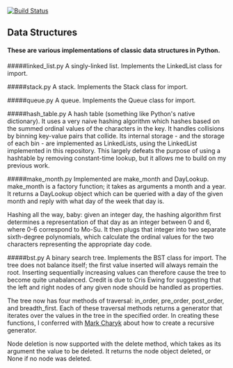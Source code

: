 [![Build Status](https://travis-ci.org/geekofalltrades/data-structures.png?branch=master)](https://travis-ci.org/geekofalltrades/data-structures)

Data Structures
------

#### These are various implementations of classic data structures in Python.

#####linked_list.py
A singly-linked list. Implements the LinkedList class for import.

#####stack.py
A stack. Implements the Stack class for import.

#####queue.py
A queue. Implements the Queue class for import.

#####hash_table.py
A hash table (something like Python's native dictionary). It uses a very naive
hashing algorithm which hashes based on the summed ordinal values of the characters
in the key. It handles collisions by binning key-value pairs that collide.
Its internal storage - and the storage of each bin - are implemented as
LinkedLists, using the LinkedList implemented in this repository. This largely
defeats the purpose of using a hashtable by removing constant-time lookup, but
it allows me to build on my previous work.

#####make_month.py
Implemented are make_month and DayLookup.
make_month is a factory function; it takes as arguments a month and a year.
It returns a DayLookup object which can be queried with a day of the given
month and reply with what day of the week that day is.

Hashing all the way, baby: given an integer day, the hashing algorithm
first determines a representation of that day as an integer between 0 and 6,
where 0-6 correspond to Mo-Su. It then plugs that integer into two separate
sixth-degree polynomials, which calculate the ordinal values for the two
characters representing the appropriate day code.

#####bst.py
A binary search tree. Implements the BST class for import. The tree does
not balance itself; the first value inserted will always remain the root.
Inserting sequentially increasing values can therefore cause the tree to
become quite unabalanced. Credit is due to Cris Ewing for suggesting that
the left and right nodes of any given node should be handled as properties.

The tree now has four methods of traversal: in\_order, pre\_order, post\_order,
and breadth\_first. Each of these traversal methods returns a generator
that iterates over the values in the tree in the specified order. In creating
these functions, I conferred with [Mark Charyk](https://github.com/markcharyk) about how to create a recursive
generator.

Node deletion is now supported with the delete method, which takes as its
argument the value to be deleted. It returns the node object deleted, or
None if no node was deleted.
